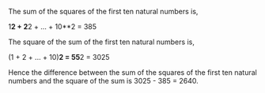 The sum of the squares of the first ten natural numbers is,

1**2 + 2**2 + ... + 10**2 = 385

The square of the sum of the first ten natural numbers is,

(1 + 2 + ... + 10)**2 = 55**2 = 3025

Hence the difference between the sum of the squares of the first ten natural numbers and the square of the sum is 3025 - 385 = 2640.
